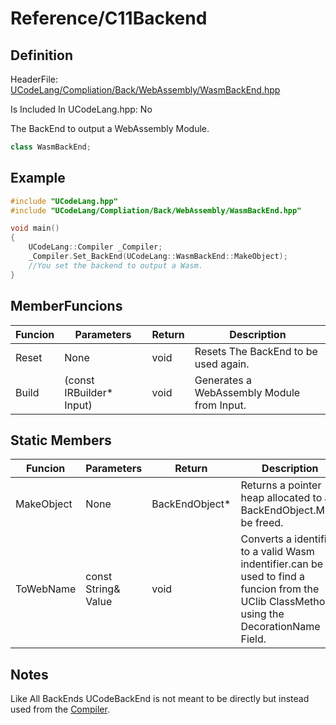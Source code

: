 # Reference/C11Backend

## Definition

HeaderFile: [UCodeLang/Compliation/Back/WebAssembly/WasmBackEnd.hpp](https://github.com/LostbBlizzard/UCodeLang/blob/master/UCodeLang/UCodeLang/Compilation/Back/WebAssembly/WasmBackEnd.hpp)

Is Included In UCodeLang.hpp: No

The BackEnd to output a WebAssembly Module.

```cpp
class WasmBackEnd;
```

## Example

```cpp
#include "UCodeLang.hpp"
#include "UCodeLang/Compliation/Back/WebAssembly/WasmBackEnd.hpp"

void main()
{
    UCodeLang::Compiler _Compiler;
	_Compiler.Set_BackEnd(UCodeLang::WasmBackEnd::MakeObject);
	//You set the backend to output a Wasm.
}

```

## MemberFuncions

| Funcion | Parameters                | Return | Description                                |
| ------- | ------------------------- | ------ | ------------------------------------------ |
| Reset   | None                      | void   | Resets The BackEnd to be used again.       |
| Build   | (const IRBuilder\* Input) | void   | Generates a WebAssembly Module from Input. |

## Static Members

| Funcion    | Parameters          | Return          | Description                                                                                                                                |
| ---------- | ------------------- | --------------- | ------------------------------------------------------------------------------------------------------------------------------------------ |
| MakeObject | None                | BackEndObject\* | Returns a pointer heap allocated to a BackEndObject.Must be freed.                                                                         |
| ToWebName  | const String& Value | void            | Converts a identifier to a valid Wasm indentifier.can be used to find a funcion from the UClib ClassMethod using the DecorationName Field. |

## Notes

Like All BackEnds UCodeBackEnd is not meant to be directly but instead used from the [Compiler](../Compiler/Compiler.md).
